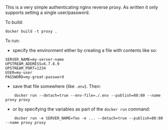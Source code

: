 This is a very simple authenticating nginx reverse proxy. As written it only supports setting a single user/password.

To build:

```
docker build -t proxy .
```

To run:

- specify the environment either by creating a file with contents like so:

```
SERVER_NAME=my-server-name
UPSTREAM_ADDRESS=6.7.8.9
UPSTREAM_PORT=1234
USER=my-user
PASSWORD=my-great-password
```
- save that file somewhere (like `.env`). Then:

```
    docker run --detach=true --env-file=./.env --publish=80:80 --name proxy proxy
```

- or by specifying the variables as part of the `docker run` command:

```
    docker run -e SERVER_NAME=foo -e ... --detach=true --publish=80:80 --name proxy proxy
```
